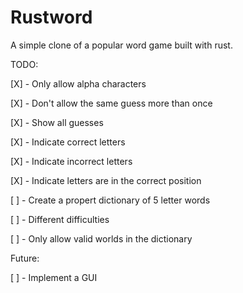 # Rustword
A simple clone of a popular word game built with rust.

TODO:

[X] - Only allow alpha characters

[X] - Don't allow the same guess more than once

[X] - Show all guesses

[X] - Indicate correct letters

[X] - Indicate incorrect letters

[X] - Indicate letters are in the correct position

[ ] - Create a propert dictionary of 5 letter words

[ ] - Different difficulties

[ ] - Only allow valid worlds in the dictionary

Future:

[ ] - Implement a GUI
